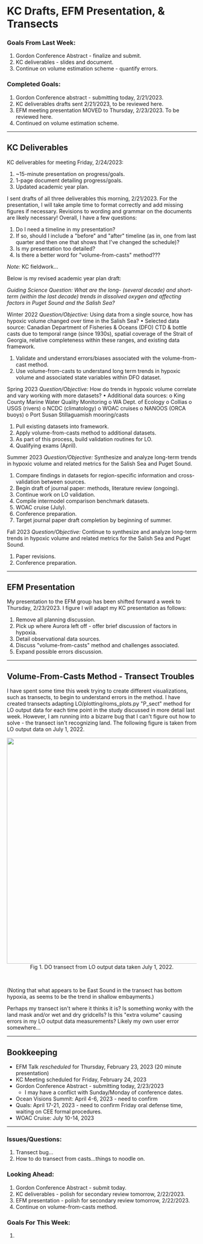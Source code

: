 # KC Drafts, EFM Presentation, & Transects

### Goals From Last Week:
1. Gordon Conference Abstract - finalize and submit.
2. KC deliverables - slides and document.
4. Continue on volume estimation scheme - quantify errors.

### Completed Goals:
1. Gordon Conference abstract - submitting today, 2/21/2023.
2. KC deliverables drafts sent 2/21/2023, to be reviewed here.
3. EFM meeting presentation MOVED to Thursday, 2/23/2023. To be reviewed here.
4. Continued on volume estimation scheme.

---

## KC Deliverables

KC deliverables for meeting Friday, 2/24/2023:
1. ~15-minute presentation on progress/goals.
2. 1-page document detailing progress/goals.
3. Updated academic year plan.

I sent drafts of all three deliverables this morning, 2/21/2023. For the presentation, I will take ample time to format correctly and add missing figures if necessary. Revisions to wording and grammar on the documents are likely necessary! Overall, I have a few questions:
1. Do I need a timeline in my presentation?
2. If so, should I include a "before" and "after" timeline (as in, one from last quarter and then one that shows that I've changed the schedule)?
3. Is my presentation too detailed?
4. Is there a better word for "volume-from-casts" method???

*Note:* KC fieldwork...

Below is my revised academic year plan draft:

*Guiding Science Question: What are the long- (several decade) and short-term (within the last decade) trends in dissolved oxygen and affecting factors in Puget Sound and the Salish Sea?*

Winter 2022
*Question/Objective:* Using data from a single source, how has hypoxic volume changed over time in the Salish Sea?
•	Selected data source: Canadian Department of Fisheries & Oceans (DFO) CTD & bottle casts due to temporal range (since 1930s), spatial coverage of the Strait of Georgia, relative completeness within these ranges, and existing data framework.
1.	Validate and understand errors/biases associated with the volume-from-cast method.
2.	Use volume-from-casts to understand long term trends in hypoxic volume and associated state variables within DFO dataset.

Spring 2023
*Question/Objective:* How do trends in hypoxic volume correlate and vary working with more datasets?
•	Additional data sources:
o	King County Marine Water Quality Monitoring
o	WA Dept. of Ecology
o	Collias
o	USGS (rivers)
o	NCDC (climatology)
o	WOAC cruises
o	NANOOS (ORCA buoys)
o	Port Susan Stillaguamish mooring/casts
1.	Pull existing datasets into framework.
2.	Apply volume-from-casts method to additional datasets.
3.	As part of this process, build validation routines for LO.
4.	Qualifying exams (April).

Summer 2023
*Question/Objective:* Synthesize and analyze long-term trends in hypoxic volume and related metrics for the Salish Sea and Puget Sound. 
1.	Compare findings in datasets for region-specific information and cross-validation between sources.
2.	Begin draft of journal paper: methods, literature review (ongoing).
3.	Continue work on LO validation.
4.	Compile intermodel comparison benchmark datasets.
5.	WOAC cruise (July).
6.	Conference preparation.
7.	Target journal paper draft completion by beginning of summer.

Fall 2023
*Question/Objective:* Continue to synthesize and analyze long-term trends in hypoxic volume and related metrics for the Salish Sea and Puget Sound.
1.	Paper revisions.
2.	Conference preparation.

---

## EFM Presentation

My presentation to the EFM group has been shifted forward a week to Thursday, 2/23/2023. I figure I will adapt my KC presentation as follows:
1. Remove all planning discussion.
2. Pick up where Aurora left off - offer brief discussion of factors in hypoxia.
3. Detail observational data sources.
4. Discuss "volume-from-casts" method and challenges associated.
5. Expand possible errors discussion.

---

## Volume-From-Casts Method - Transect Troubles

I have spent some time this week trying to create different visualizations, such as transects, to begin to understand errors in the method. I have created transects adapting LO/plotting/roms_plots.py "P_sect" method for LO output data for each time point in the study discussed in more detail last week. However, I am running into a bizarre bug that I can't figure out how to solve - the transect isn't recognizing land. The following figure is taken from LO output data on July 1, 2022.

<p style="text-align:center;"><img src="https://user-images.githubusercontent.com/55995675/220457281-181ae871-e379-4892-8022-e382f4d4943c.png" width="600"/><br>Fig 1. DO transect from LO output data taken July 1, 2022.</p><br>

(Noting that what appears to be East Sound in the transect has bottom hypoxia, as seems to be the trend in shallow embayments.)

Perhaps my transect isn't where it thinks it is? Is something wonky with the land mask and/or wet and dry gridcells? Is this "extra volume" causing errors in my LO output data measurements? Likely my own user error somewhere...

---

## Bookkeeping 
* EFM Talk *rescheduled* for Thursday, February 23, 2023 (20 minute presentation)
* KC Meeting scheduled for Friday, February 24, 2023
* Gordon Conference Abstract - submitting today, 2/23/2023
  * I may have a conflict with Sunday/Monday of conference dates.
* Ocean Visions Summit: April 4-6, 2023 - need to confirm
* Quals: April 17-21, 2023 - need to confirm Friday oral defense time, waiting on CEE formal procedures.
* WOAC Cruise: July 10-14, 2023

---

### Issues/Questions:
1. Transect bug...
2. How to do transect from casts...things to noodle on.

### Looking Ahead:
1. Gordon Conference Abstract - submit today.
2. KC deliverables - polish for secondary review tomorrow, 2/22/2023.
3. EFM presentation - polish for secondary review tomorrow, 2/22/2023.
4. Continue on volume-from-casts method.

### Goals For This Week:
1. 

